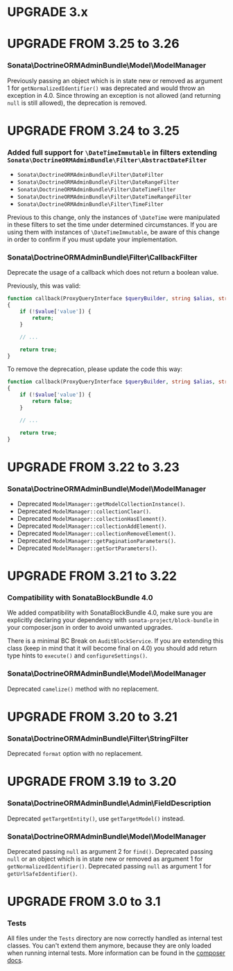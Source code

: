 UPGRADE 3.x
===========

UPGRADE FROM 3.25 to 3.26
=========================

### Sonata\DoctrineORMAdminBundle\Model\ModelManager

Previously passing an object which is in state new or removed as argument 1 for `getNormalizedIdentifier()` was deprecated and would throw an exception in 4.0. Since throwing an exception is not allowed (and returning `null` is still allowed), the deprecation is removed.

UPGRADE FROM 3.24 to 3.25
=========================

### Added full support for `\DateTimeImmutable` in filters extending `Sonata\DoctrineORMAdminBundle\Filter\AbstractDateFilter`

- `Sonata\DoctrineORMAdminBundle\Filter\DateFilter`
- `Sonata\DoctrineORMAdminBundle\Filter\DateRangeFilter`
- `Sonata\DoctrineORMAdminBundle\Filter\DateTimeFilter`
- `Sonata\DoctrineORMAdminBundle\Filter\DateTimeRangeFilter`
- `Sonata\DoctrineORMAdminBundle\Filter\TimeFilter`

Previous to this change, only the instances of `\DateTime` were manipulated in these
filters to set the time under determined circumstances. If you are using them with instances
of `\DateTimeImmutable`, be aware of this change in order to confirm if you must update
your implementation.

### Sonata\DoctrineORMAdminBundle\Filter\CallbackFilter

Deprecate the usage of a callback which does not return a boolean value.

Previously, this was valid:
```php
function callback(ProxyQueryInterface $queryBuilder, string $alias, string $field, array $value)
{
    if (!$value['value']) {
        return;
    }

    // ...

    return true;
}
```
To remove the deprecation, please update the code this way:
```php
function callback(ProxyQueryInterface $queryBuilder, string $alias, string $field, array $value): bool
{
    if (!$value['value']) {
        return false;
    }

    // ...

    return true;
}
```

UPGRADE FROM 3.22 to 3.23
=========================

### Sonata\DoctrineORMAdminBundle\Model\ModelManager

- Deprecated `ModelManager::getModelCollectionInstance()`.
- Deprecated `ModelManager::collectionClear()`.
- Deprecated `ModelManager::collectionHasElement()`.
- Deprecated `ModelManager::collectionAddElement()`.
- Deprecated `ModelManager::collectionRemoveElement()`.
- Deprecated `ModelManager::getPaginationParameters()`.
- Deprecated `ModelManager::getSortParameters()`.

UPGRADE FROM 3.21 to 3.22
=========================

### Compatibility with SonataBlockBundle 4.0

We added compatibility with SonataBlockBundle 4.0, make sure you are explicitly declaring your dependency
with `sonata-project/block-bundle` in your composer.json in order to avoid unwanted upgrades.

There is a minimal BC Break on `AuditBlockService`. If you are extending this class (keep in mind that it will become final on 4.0) you should add return type hints to `execute()` and `configureSettings()`.

### Sonata\DoctrineORMAdminBundle\Model\ModelManager

Deprecated `camelize()` method with no replacement.

UPGRADE FROM 3.20 to 3.21
=========================

### Sonata\DoctrineORMAdminBundle\Filter\StringFilter

Deprecated `format` option with no replacement.

UPGRADE FROM 3.19 to 3.20
=========================

### Sonata\DoctrineORMAdminBundle\Admin\FieldDescription

Deprecated `getTargetEntity()`, use `getTargetModel()` instead.

### Sonata\DoctrineORMAdminBundle\Model\ModelManager

Deprecated passing `null` as argument 2 for `find()`.
Deprecated passing `null` or an object which is in state new or removed as argument 1 for `getNormalizedIdentifier()`.
Deprecated passing `null` as argument 1 for `getUrlSafeIdentifier()`.

UPGRADE FROM 3.0 to 3.1
=======================

### Tests

All files under the ``Tests`` directory are now correctly handled as internal test classes.
You can't extend them anymore, because they are only loaded when running internal tests.
More information can be found in the [composer docs](https://getcomposer.org/doc/04-schema.md#autoload-dev).
